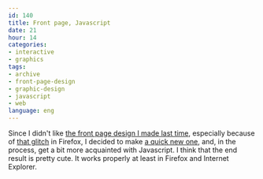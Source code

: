 ```yaml
---
id: 140
title: Front page, Javascript
date: 21
hour: 14
categories:
- interactive
- graphics
tags:
- archive
- front-page-design
- graphic-design
- javascript
- web
language: eng
---
```


Since I didn't like [the front page design I made last time](http://www.agj.cl/files/archive/front2009-1/), especially because of [that glitch](http://blog.agj.cl/2009/01/new-front-page/) in Firefox, I decided to make [a quick new one](http://www.agj.cl/), and, in the process, get a bit more acquainted with Javascript. I think that the end result is pretty cute. It works properly at least in Firefox and Internet Explorer.
